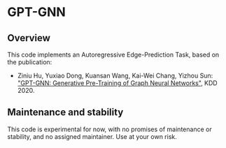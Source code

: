 # GPT-GNN

## Overview

This code implements an Autoregressive Edge-Prediction Task, based on the
publication:

*   Ziniu Hu, Yuxiao Dong, Kuansan Wang, Kai-Wei Chang, Yizhou Sun:
    ["GPT-GNN: Generative Pre-Training of Graph Neural Networks"](https://arxiv.org/abs/2006.15437),
    KDD 2020.


## Maintenance and stability

This code is experimental for now, with no promises of maintenance or stability,
and no assigned maintainer. Use at your own risk.
